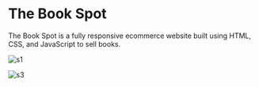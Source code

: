 # The Book Spot 

The Book Spot is a fully responsive ecommerce website built using HTML, CSS, and JavaScript to sell books.

![s1](https://user-images.githubusercontent.com/91771548/180046637-a4ed8628-01cc-4a1f-9aa0-7cde41b055fc.png)


![s3](https://user-images.githubusercontent.com/91771548/180046652-fa598dc3-9e4b-4dea-9f2d-cfb486ab220b.png)
